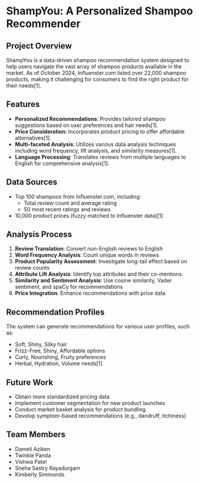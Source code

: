 # ShampYou: A Personalized Shampoo Recommender

## Project Overview

ShampYou is a data-driven shampoo recommendation system designed to help users navigate the vast array of shampoo products available in the market. As of October 2024, Influenster.com listed over 22,000 shampoo products, making it challenging for consumers to find the right product for their needs[1].

## Features

- **Personalized Recommendations**: Provides tailored shampoo suggestions based on user preferences and hair needs[1].
- **Price Consideration**: Incorporates product pricing to offer affordable alternatives[1].
- **Multi-faceted Analysis**: Utilizes various data analysis techniques including word frequency, lift analysis, and similarity measures[1].
- **Language Processing**: Translates reviews from multiple languages to English for comprehensive analysis[1].

## Data Sources

- Top 100 shampoos from Influenster.com, including:
  - Total review count and average rating
  - 50 most recent ratings and reviews
- 10,000 product prices (fuzzy matched to Influenster data)[1]

## Analysis Process

1. **Review Translation**: Convert non-English reviews to English
2. **Word Frequency Analysis**: Count unique words in reviews
3. **Product Popularity Assessment**: Investigate long-tail effect based on review counts
4. **Attribute Lift Analysis**: Identify top attributes and their co-mentions
5. **Similarity and Sentiment Analysis**: Use cosine similarity, Vader sentiment, and spaCy for recommendations
6. **Price Integration**: Enhance recommendations with price data

## Recommendation Profiles

The system can generate recommendations for various user profiles, such as:
- Soft, Shiny, Silky hair
- Frizz-Free, Shiny, Affordable options
- Curly, Nourishing, Fruity preferences
- Herbal, Hydration, Volume needs[1]

## Future Work

- Obtain more standardized pricing data
- Implement customer segmentation for new product launches
- Conduct market basket analysis for product bundling
- Develop symptom-based recommendations (e.g., dandruff, itchiness)

## Team Members

- Dameli Aziken
- Twinkle Panda
- Vishwa Patel
- Sneha Sastry Rayadurgam
- Kimberly Simmonds
